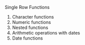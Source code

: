 Single Row Functions

01) Character functions
02) Numeric functions
03) Nested functions
04) Arithmetic operations with dates
05) Date functions
